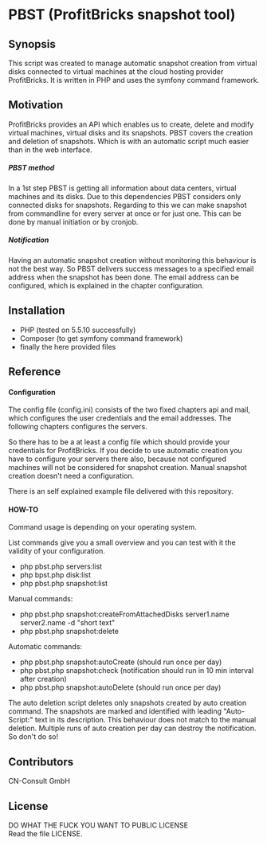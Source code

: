PBST (ProfitBricks snapshot tool)
=================================
Synopsis
--------
This script was created to manage automatic snapshot creation from virtual disks connected to
virtual machines at the cloud hosting provider ProfitBricks. It is written in PHP and uses the
symfony command framework.

Motivation
----------------
ProfitBricks provides an API which enables us to create, delete and modify virtual machines,
virtual disks and its snapshots. PBST covers the creation and deletion of snapshots. Which is
with an automatic script much easier than in the web interface.
##### PBST method
In a 1st step PBST is getting all information about data centers, virtual machines and its disks.
Due to this dependencies PBST considers only connected disks for snapshots. Regarding to this
we can make snapshot from commandline for every server at once or for just one. This can be done
by manual initiation or by cronjob.
##### Notification
Having an automatic snapshot creation without monitoring this behaviour is not the best way.
So PBST delivers success messages to a specified email address when the snapshot has been done.
The email address can be configured, which is explained in the chapter configuration.

Installation
------------
- PHP (tested on 5.5.10 successfully)
- Composer (to get symfony command framework)
- finally the here provided files

Reference
---------
#### Configuration
The config file (config.ini) consists of the two fixed chapters api and mail, which configures
the user credentials and the email addresses. The following chapters configures the servers. 

So there has to be a at least a config file which should provide your credentials for ProfitBricks.
If you decide to use automatic creation you have to configure your servers there also, because
not configured machines will not be considered for snapshot creation. Manual snapshot creation
doesn't need a configuration.

There is an self explained example file delivered with this repository.

#### HOW-TO
Command usage is depending on your operating system.

List commands give you a small overview and you can test with it the validity of your configuration.
- php pbst.php servers:list
- php bpst.php disk:list
- php pbst.php snapshot:list

Manual commands:
- php pbst.php snapshot:createFromAttachedDisks server1.name server2.name -d "short text"
- php pbst.php snapshot:delete

Automatic commands:
- php pbst.php snapshot:autoCreate     (should run once per day)
- php pbst.php snapshot:check          (notification should run in 10 min interval after creation)
- php pbst.php snapshot:autoDelete     (should run once per day)

The auto deletion script deletes only snapshots created by auto creation command. The snapshots
are marked and identified with leading "Auto-Script:" text in its description. This behaviour
does not match to the manual deletion.
Multiple runs of auto creation per day can destroy the notification. So don't do so!

Contributors
------------
CN-Consult GmbH

License
-------
DO WHAT THE FUCK YOU WANT TO PUBLIC LICENSE  
Read the file LICENSE.